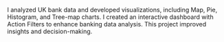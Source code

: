 I analyzed UK bank data and developed visualizations, including Map, Pie, Histogram, and Tree-map charts. I created an interactive dashboard with Action Filters to enhance banking data analysis. This project improved insights and decision-making.
